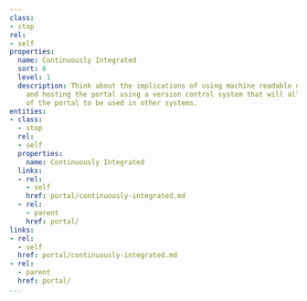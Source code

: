 ```yaml
---
class:
- stop
rel:
- self
properties:
  name: Continuously Integrated
  sort: 6
  level: 1
  description: Think about the implications of using machine readable definitions,
    and hosting the portal using a version control system that will allow elements
    of the portal to be used in other systems.
entities:
- class:
  - stop
  rel:
  - self
  properties:
    name: Continuously Integrated
  links:
  - rel:
    - self
    href: portal/continuously-integrated.md
  - rel:
    - parent
    href: portal/
links:
- rel:
  - self
  href: portal/continuously-integrated.md
- rel:
  - parent
  href: portal/
...
```

